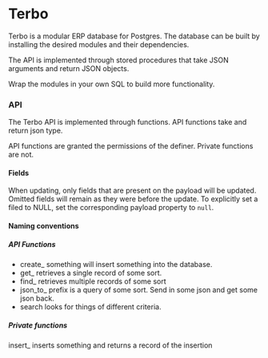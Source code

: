# Terbo

Terbo is a modular ERP database for Postgres. The database can be built by
installing the desired modules and their dependencies.

The API is implemented through stored procedures that take JSON arguments and
return JSON objects.

Wrap the modules in your own SQL to build more functionality.

### API

The Terbo API is implemented through functions.  API functions take and return
json type.

API functions are granted the permissions of the definer.  Private functions are
not.

#### Fields

When updating, only fields that are present on the payload will be updated.
Omitted fields will remain as they were before the update. To explicitly set a
filed to NULL, set the corresponding payload property to `null`.

#### Naming conventions

##### API Functions

- create_<type> something will insert something into the database.
- get_<type> retrieves a single record of some sort.
- find_<type> retrieves multiple records of some sort
- json_to_<type> prefix is a query of some sort.  Send in some json and get some json
back.
- search looks for things of different criteria.

##### Private functions

insert_ inserts something and returns a record of the insertion
